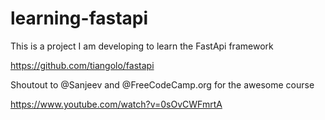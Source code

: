 # learning-fastapi
This is a project I am developing to learn the FastApi framework

https://github.com/tiangolo/fastapi

Shoutout to @Sanjeev and @FreeCodeCamp.org for the awesome course

https://www.youtube.com/watch?v=0sOvCWFmrtA

